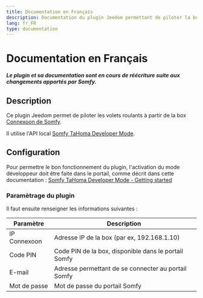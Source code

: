 ```yaml
---
title: Documentation en Français
description: Documentation du plugin Jeedom permettant de piloter la box Connexoon
lang: fr_FR
type: documentation
---
```


# Documentation en Français

___Le plugin et sa documentation sont en cours de réécriture suite aux changements apportés par Somfy.___

## Description

Ce plugin Jeedom permet de piloter les volets roulants à partir de la box [Connexoon de Somfy](https://www.somfy.fr/produits/1811429/connexoon).

Il utilise l'API local [Somfy TaHoma Developer Mode](https://github.com/Somfy-Developer/Somfy-TaHoma-Developer-Mode).

## Configuration

Pour permettre le bon fonctionnement du plugin, l'activation du mode développeur doit être faite dans le portail, comme décrit dans cette documentation : [Somfy TaHoma Developer Mode - Getting started](https://github.com/Somfy-Developer/Somfy-TaHoma-Developer-Mode#getting-started)

### Paramètrage du plugin

Il faut ensuite renseigner les informations suivantes :

| Paramètre    | Description                                          |
| ------------ | ---------------------------------------------------- |
| IP Connexoon | Adresse IP de la box (par ex, 192.168.1.10)          |
| Code PIN     | Code PIN de la box, disponible dans le portail Somfy |
| E-mail       | Adresse permettant de se connecter au portail Somfy  |
| Mot de passe | Mot de passe du portail Somfy                        |
